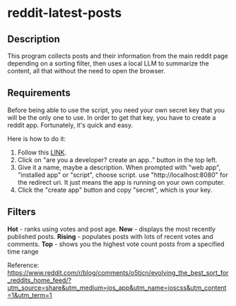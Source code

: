 # reddit-latest-posts

## Description
This program collects posts and their information from the main reddit page depending on a sorting filter, then uses a local LLM to summarize the content, all that without the need to open the browser.

## Requirements
Before being able to use the script, you need your own secret key that you will be the only one to use. In order to get that key, you have to create a reddit app. Fortunately, it's quick and easy.

Here is how to do it:
1) Follow this [LINK](https://www.reddit.com/prefs/apps).
2) Click on "are you a developer? create an app.." button in the top left.
3) Give it a name, maybe a description. When prompted with "web app", "installed app" or "script", choose script. use "http://localhost:8080" for the redirect uri. It just means the app is running on your own computer.
4) Click the "create app" button and copy "secret", which is your key.

## Filters
**Hot** - ranks using votes and post age.
**New** - displays the most recently published posts.
**Rising** - populates posts with lots of recent votes and comments.
**Top** - shows you the highest vote count posts from a specified time range

Reference: https://www.reddit.com/r/blog/comments/o5tjcn/evolving_the_best_sort_for_reddits_home_feed/?utm_source=share&utm_medium=ios_app&utm_name=ioscss&utm_content=1&utm_term=1